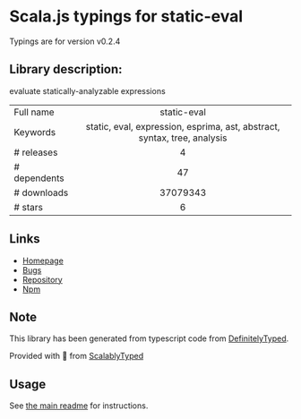 
# Scala.js typings for static-eval

Typings are for version v0.2.4

## Library description:
evaluate statically-analyzable expressions

|                    |                 |
| ------------------ | :-------------: |
| Full name          | static-eval |
| Keywords           | static, eval, expression, esprima, ast, abstract, syntax, tree, analysis |
| # releases         | 4 |
| # dependents       | 47 |
| # downloads        | 37079343 |
| # stars            | 6 |

## Links
- [Homepage](https://github.com/substack/static-eval)
- [Bugs](https://github.com/substack/static-eval/issues)
- [Repository](https://github.com/substack/static-eval)
- [Npm](https://www.npmjs.com/package/static-eval)
    


## Note
This library has been generated from typescript code from [DefinitelyTyped](https://definitelytyped.org).

Provided with :purple_heart: from [ScalablyTyped](https://github.com/oyvindberg/ScalablyTyped)

## Usage
See [the main readme](../../readme.md) for instructions.


